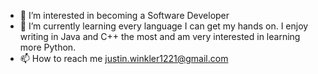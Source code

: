 - 👀 I’m interested in becoming a Software Developer
- 🌱 I’m currently learning every language I can get my hands on. I enjoy writing in Java and C++ the most and am very interested in learning more Python. 
- 📫 How to reach me justin.winkler1221@gmail.com

<!---
ThatGuyWink/ThatGuyWink is a ✨ special ✨ repository because its `README.md` (this file) appears on your GitHub profile.
You can click the Preview link to take a look at your changes.
--->
